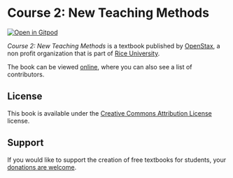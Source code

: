 # Course 2: New Teaching Methods

[![Open in Gitpod](https://gitpod.io/button/open-in-gitpod.svg)](https://gitpod.io/from-referrer/)

_Course 2: New Teaching Methods_ is a textbook published by [OpenStax](https://openstax.org/), a non profit organization that is part of [Rice University](https://www.rice.edu/).

The book can be viewed [online](https://github.com/cnx-user-books/cnxbook-course-2-teaching-methods/releases/latest), where you can also see a list of contributors.

## License
This book is available under the [Creative Commons Attribution License](./LICENSE) license.

## Support
If you would like to support the creation of free textbooks for students, your [donations are welcome](https://riceconnect.rice.edu/donation/support-openstax-banner).
